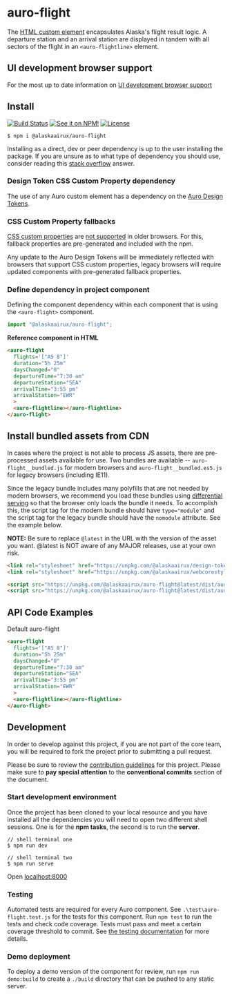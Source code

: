 # auro-flight

The <auro-flight> [HTML custom element](https://developer.mozilla.org/en-US/docs/Web/Web_Components/Using_custom_elements) encapsulates Alaska's flight result logic. A departure station and an arrival station are displayed in tandem with all sectors of the flight in an `<auro-flightline>` element.

## UI development browser support

For the most up to date information on [UI development browser support](https://auro.alaskaair.com/support/browsersSupport)

## Install

[![Build Status](https://img.shields.io/github/workflow/status/AlaskaAirlines/auro-flight/Test%20and%20publish?branch=master&style=for-the-badge)](https://github.com/AlaskaAirlines/auro-flight/actions?query=workflow%3A%22test+and+publish%22)
[![See it on NPM!](https://img.shields.io/npm/v/@alaskaairux/auro-flight?style=for-the-badge&color=orange)](https://www.npmjs.com/package/@alaskaairux/auro-flight)
[![License](https://img.shields.io/npm/l/@alaskaairux/auro-flight?color=blue&style=for-the-badge)](https://www.apache.org/licenses/LICENSE-2.0)

```shell
$ npm i @alaskaairux/auro-flight
```

Installing as a direct, dev or peer dependency is up to the user installing the package. If you are unsure as to what type of dependency you should use, consider reading this [stack overflow](https://stackoverflow.com/questions/18875674/whats-the-difference-between-dependencies-devdependencies-and-peerdependencies) answer.

### Design Token CSS Custom Property dependency

The use of any Auro custom element has a dependency on the [Auro Design Tokens](https://auro.alaskaair.com/getting-started/developers/design-tokens).

### CSS Custom Property fallbacks

[CSS custom properties](https://developer.mozilla.org/en-US/docs/Web/CSS/Using_CSS_custom_properties) are [not supported](https://auro.alaskaair.com/support/custom-properties) in older browsers. For this, fallback properties are pre-generated and included with the npm.

Any update to the Auro Design Tokens will be immediately reflected with browsers that support CSS custom properties, legacy browsers will require updated components with pre-generated fallback properties.

### Define dependency in project component

Defining the component dependency within each component that is using the `<auro-flight>` component.

```javascript
import "@alaskaairux/auro-flight";
```

**Reference component in HTML**

```html
<auro-flight
  flights='["AS 8"]'
  duration="5h 25m"
  daysChanged="0"
  departureTime="7:30 am"
  departureStation="SEA"
  arrivalTime="3:55 pm"
  arrivalStation="EWR"
  >
  <auro-flightline></auro-flightline>
</auro-flight>
```

## Install bundled assets from CDN

In cases where the project is not able to process JS assets, there are pre-processed assets available for use. Two bundles are available -- `auro-flight__bundled.js` for modern browsers and `auro-flight__bundled.es5.js` for legacy browsers (including IE11).

Since the legacy bundle includes many polyfills that are not needed by modern browsers, we recommend you load these bundles using [differential serving](https://philipwalton.com/articles/deploying-es2015-code-in-production-today/) so that the browser only loads the bundle it needs. To accomplish this, the script tag for the modern bundle should have `type="module"` and the script tag for the legacy bundle should have the `nomodule` attribute. See the example below.

**NOTE:** Be sure to replace `@latest` in the URL with the version of the asset you want. @latest is NOT aware of any MAJOR releases, use at your own risk.

```html
<link rel="stylesheet" href="https://unpkg.com/@alaskaairux/design-tokens@latest/dist/tokens/CSSCustomProperties.css" />
<link rel="stylesheet" href="https://unpkg.com/@alaskaairux/webcorestylesheets@latest/dist/bundled/essentials.css" />

<script src="https://unpkg.com/@alaskaairux/auro-flight@latest/dist/auro-flight__bundled.js" type="module"></script>
<script src="https://unpkg.com/@alaskaairux/auro-flight@latest/dist/auro-flight__bundled.es5.js" nomodule></script>
```

## API Code Examples

Default auro-flight

```html
<auro-flight
  flights='["AS 8"]'
  duration="5h 25m"
  daysChanged="0"
  departureTime="7:30 am"
  departureStation="SEA"
  arrivalTime="3:55 pm"
  arrivalStation="EWR"
  >
  <auro-flightline></auro-flightline>
</auro-flight>
```

## Development

In order to develop against this project, if you are not part of the core team, you will be required to fork the project prior to submitting a pull request.

Please be sure to review the [contribution guidelines](https://auro.alaskaair.com/getting-started/developers/contributing) for this project. Please make sure to **pay special attention** to the **conventional commits** section of the document.

### Start development environment

Once the project has been cloned to your local resource and you have installed all the dependencies you will need to open two different shell sessions. One is for the **npm tasks**, the second is to run the **server**.

```shell
// shell terminal one
$ npm run dev

// shell terminal two
$ npm run serve
```

Open [localhost:8000](http://localhost:8000/)

### Testing
Automated tests are required for every Auro component. See `.\test\auro-flight.test.js` for the tests for this component. Run `npm test` to run the tests and check code coverage. Tests must pass and meet a certain coverage threshold to commit. See [the testing documentation](https://auro.alaskaair.com/support/tests) for more details.

### Demo deployment

To deploy a demo version of the component for review, run `npm run demo:build` to create a `./build` directory that can be pushed to any static server.
